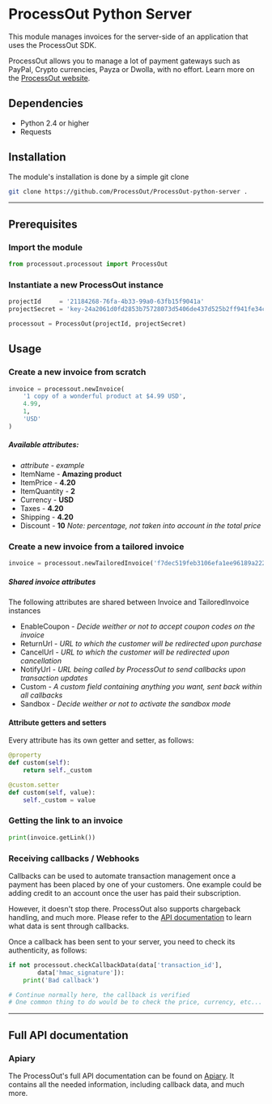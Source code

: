 ProcessOut Python Server
=====================

This module manages invoices for the server-side of an application that uses the ProcessOut SDK.

ProcessOut allows you to manage a lot of payment gateways such as PayPal, Crypto currencies, Payza or Dwolla, with no effort. Learn more on the [ProcessOut website](https://www.processout.com).

Dependencies
------------

* Python 2.4 or higher
* Requests

Installation
------------

The module's installation is done by a simple git clone

``` sh
git clone https://github.com/ProcessOut/ProcessOut-python-server .
```

-------------------------

Prerequisites
-------------

### Import the module

``` python
from processout.processout import ProcessOut
```

### Instantiate a new ProcessOut instance

``` python
projectId     = '21184268-76fa-4b33-99a0-63fb15f9041a'
projectSecret = 'key-24a2061d0fd2853b75728073d5406de437d525b2ff941fe34ca061cb2180d0f8'

processout = ProcessOut(projectId, projectSecret)
```

Usage
-----

### Create a new invoice from scratch

``` python
invoice = processout.newInvoice(
	'1 copy of a wonderful product at $4.99 USD',
	4.99,
	1,
	'USD'
)
```

##### Available attributes:

- *attribute*  - *example*
- ItemName     - **Amazing product**
- ItemPrice    - **4.20**
- ItemQuantity - **2**
- Currency     - **USD**
- Taxes        - **4.20**
- Shipping     - **4.20**
- Discount     - **10** *Note: percentage, not taken into account in the total price*

### Create a new invoice from a tailored invoice

``` python
invoice = processout.newTailoredInvoice('f7dec519feb3106efa1ee96189a222c3')
```

##### Shared invoice attributes

The following attributes are shared between Invoice and TailoredInvoice instances

- EnableCoupon - *Decide weither or not to accept coupon codes on the invoice*
- ReturnUrl    - *URL to which the customer will be redirected upon purchase*
- CancelUrl    - *URL to which the customer will be redirected upon cancellation*
- NotifyUrl    - *URL being called by ProcessOut to send callbacks upon transaction updates*
- Custom       - *A custom field containing anything you want, sent back within all callbacks*
- Sandbox      - *Decide weither or not to activate the sandbox mode*

#### Attribute getters and setters

Every attribute has its own getter and setter, as follows:

``` python
@property
def custom(self):
    return self._custom

@custom.setter
def custom(self, value):
    self._custom = value
```

### Getting the link to an invoice

``` python
print(invoice.getLink())
```

### Receiving callbacks / Webhooks

Callbacks can be used to automate transaction management once a payment has been placed by one of your customers. One example could be adding credit to an account once the user has paid their subscription.

However, it doesn't stop there. ProcessOut also supports chargeback handling, and much more. Please refer to the [API documentation](http://docs.processout.apiary.io/#) to learn what data is sent through callbacks.

Once a callback has been sent to your server, you need to check its authenticity, as follows:

``` python
if not processout.checkCallbackData(data['transaction_id'],
		data['hmac_signature']):
	print('Bad callback')

# Continue normally here, the callback is verified
# One common thing to do would be to check the price, currency, etc...
```

-------------------------

Full API documentation
----------------------

### Apiary

The ProcessOut's full API documentation can be found on [Apiary](http://docs.processout.apiary.io). It contains all the needed information, including callback data, and much more.
